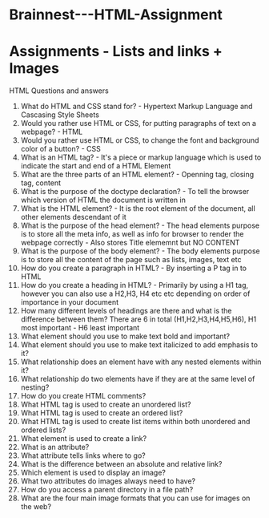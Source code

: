 # Brainnest---HTML-Assignment

# Assignments - Lists and links + Images

HTML Questions and answers

1. What do HTML and CSS stand for? - Hypertext Markup Language and Cascasing Style Sheets
2. Would you rather use HTML or CSS, for putting paragraphs of text on a webpage? - HTML
3. Would you rather use HTML or CSS, to change the font and background color of a
button? - CSS
4. What is an HTML tag? - It's a piece or markup language which is used to indicate the start and end of a HTML Element
5. What are the three parts of an HTML element? - Openning tag, closing tag, content
6. What is the purpose of the doctype declaration? -  To tell the browser which version of HTML the document is written in
7. What is the HTML element? - It is the root element of the document, all other elements descendant of it
8. What is the purpose of the head element? - The head elements purpose is to store all the meta info, as well as info for browser to render the webpage correctly - Also stores Title elememnt but NO CONTENT
9. What is the purpose of the body element? - The body elements purpose is to store all the content of the page such as lists, images, text etc
10. How do you create a paragraph in HTML? - By inserting a P tag in to HTML
11. How do you create a heading in HTML? - Primarily by using a H1 tag, however you can also use a H2,H3, H4 etc etc depending on order of importance in your document 
12. How many different levels of headings are there and what is the difference between
them? There are 6 in total (H1,H2,H3,H4,H5,H6), H1 most important - H6 least important
13. What element should you use to make text bold and important? 
14. What element should you use to make text italicized to add emphasis to it?
15. What relationship does an element have with any nested elements within it?
16. What relationship do two elements have if they are at the same level of nesting?
17. How do you create HTML comments?
18. What HTML tag is used to create an unordered list?
19. What HTML tag is used to create an ordered list?
20. What HTML tag is used to create list items within both unordered and ordered lists?
21. What element is used to create a link?
22. What is an attribute?
23. What attribute tells links where to go?
24. What is the difference between an absolute and relative link?
25. Which element is used to display an image?
26. What two attributes do images always need to have?
27. How do you access a parent directory in a file path?
28. What are the four main image formats that you can use for images on the web?


